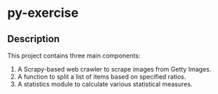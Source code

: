 # py-exercise

## Description
This project contains three main components:
1. A Scrapy-based web crawler to scrape images from Getty Images.
2. A function to split a list of items based on specified ratios.
3. A statistics module to calculate various statistical measures.